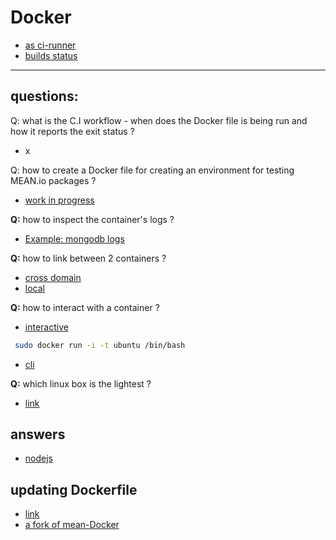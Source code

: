 Docker
====
- [as ci-runner](https://github.com/sameersbn/docker-gitlab-ci-runner)
- [builds status](https://registry.hub.docker.com/u/brownman/gitlab-ci-runner-nodejs/builds_history/87832/)
------

questions:
-----

Q: what is the C.I workflow - when does the Docker file is being run and how it reports the exit status ?
- x

Q: how to create a Docker file for creating an environment for testing MEAN.io packages ?
- [work in progress](https://registry.hub.docker.com/u/brownman/gitlab-ci-runner-nodejs/)

**Q:** how to inspect the container's logs ?
- [Example: mongodb logs](http://docs.docker.com/examples/mongodb/)

**Q:** how to link between 2 containers ?
- [cross domain](http://docs.docker.com/articles/ambassador_pattern_linking/)
- [local](http://docs.docker.com/userguide/dockerlinks/)

**Q:** how to interact with a container ?
- [interactive](http://docs.docker.com/articles/basics/#running-an-interactive-shell)
```bash
 sudo docker run -i -t ubuntu /bin/bash
```
- [cli](http://docs.docker.com/reference/commandline/cli/#examples_1)

**Q:** which linux box is the lightest  ?
- [link](http://www.busybox.net/live_bbox/live_bbox.html)


answers
---
- [nodejs](https://github.com/bkw/gitlab-ci-runner-nodejs)


updating Dockerfile
----
- [link](https://github.com/ufirstgroup/gitlab-ci-runner-nodejs/commits/master)
- [a fork of mean-Docker](https://github.com/shadowsyntax/Docker_nearStack/blob/master/Dockerfile)

 
